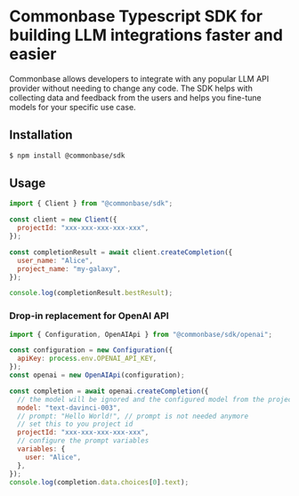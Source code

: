 # Commonbase Typescript SDK for building LLM integrations faster and easier

Commonbase allows developers to integrate with any popular LLM API provider without needing to change any code. The SDK helps with collecting data and feedback from the users and helps you fine-tune models for your specific use case.

## Installation

```bash
$ npm install @commonbase/sdk
```

## Usage

```javascript
import { Client } from "@commonbase/sdk";

const client = new Client({
  projectId: "xxx-xxx-xxx-xxx-xxx",
});

const completionResult = await client.createCompletion({
  user_name: "Alice",
  project_name: "my-galaxy",
});

console.log(completionResult.bestResult);
```

### Drop-in replacement for OpenAI API

```javascript
import { Configuration, OpenAIApi } from "@commonbase/sdk/openai";

const configuration = new Configuration({
  apiKey: process.env.OPENAI_API_KEY,
});
const openai = new OpenAIApi(configuration);

const completion = await openai.createCompletion({
  // the model will be ignored and the configured model from the project will be used
  model: "text-davinci-003",
  // prompt: "Hello World!", // prompt is not needed anymore
  // set this to you project id
  projectId: "xxx-xxx-xxx-xxx-xxx",
  // configure the prompt variables
  variables: {
    user: "Alice",
  },
});
console.log(completion.data.choices[0].text);
```
